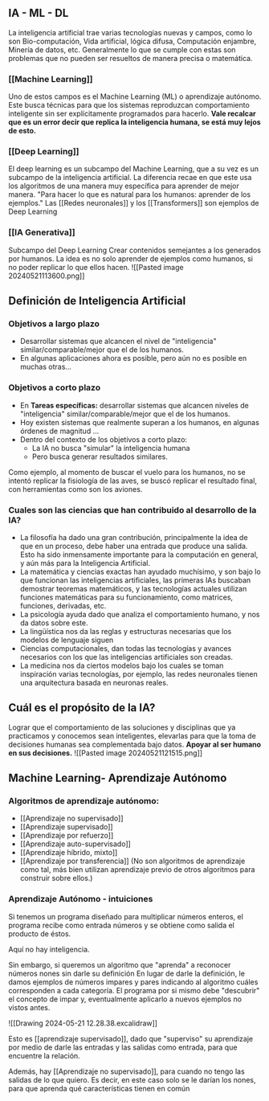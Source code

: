 ## IA - ML - DL
La inteligencia artificial trae varias tecnologías nuevas y campos, como lo son Bio-computación, Vida artificial, lógica difusa, Computación enjambre, Minería de datos, etc.
Generalmente lo que se cumple con estas son problemas que no pueden ser resueltos de manera precisa o matemática.

### [[Machine Learning]]
Uno de estos campos es el Machine Learning (ML) o aprendizaje autónomo.
Este busca técnicas para que los sistemas reproduzcan comportamiento inteligente sin ser explícitamente programados para hacerlo.
**Vale recalcar que es un error decir que replica la inteligencia humana, se está muy lejos de esto.**

### [[Deep Learning]]
El deep learning es un subcampo del Machine Learning, que a su vez es un subcampo de la inteligencia artificial. La diferencia recae en que este usa los algoritmos de una manera muy específica para aprender de mejor manera. "Para hacer lo que es natural para los humanos: aprender de los ejemplos."
Las [[Redes neuronales]] y los [[Transformers]] son ejemplos de Deep Learning

### [[IA Generativa]]
Subcampo del Deep Learning
Crear contenidos semejantes a los generados por humanos. La idea es no solo aprender de ejemplos como humanos, si no poder replicar lo que ellos hacen.
![[Pasted image 20240521113600.png]]

## Definición de Inteligencia Artificial
### Objetivos a largo plazo
-  Desarrollar sistemas que alcancen el nivel de "inteligencia" similar/comparable/mejor que el de los humanos.
- En algunas aplicaciones ahora es posible, pero aún no es posible en muchas otras...
### Objetivos a corto plazo
- En **Tareas específicas:** desarrollar sistemas que alcancen niveles de "inteligencia" similar/comparable/mejor que el de los humanos.
- Hoy existen sistemas que realmente superan a los humanos, en algunas órdenes de magnitud ...
- Dentro del contexto de los objetivos a corto plazo: 
	- La IA no busca "simular" la inteligencia humana
	- Pero busca generar resultados similares.

Como ejemplo, al momento de buscar el vuelo para los humanos, no se intentó replicar la fisiología de las aves, se buscó replicar el resultado final, con herramientas como son los aviones.

### Cuales son las ciencias que han contribuido al desarrollo de la IA?
- La filosofía ha dado una gran contribución, principalmente la idea de que en un proceso, debe haber una entrada que produce una salida. Esto ha sido inmensamente importante para la computación en general, y aún más para la Inteligencia Artificial.
- La matemática y ciencias exactas han ayudado muchísimo, y son bajo lo que funcionan las inteligencias artificiales, las primeras IAs buscaban demostrar teoremas matemáticos, y las tecnologías actuales utilizan funciones matemáticas para su funcionamiento, como matrices, funciones, derivadas, etc.
- La psicología ayuda dado que analiza el comportamiento humano, y nos da datos sobre este.
- La lingüística nos da las reglas y estructuras necesarias que los modelos de lenguaje siguen
- Ciencias computacionales, dan todas las tecnologías y avances necesarios con los que las inteligencias artificiales son creadas.
- La medicina nos da ciertos modelos bajo los cuales se toman inspiración varias tecnologías, por ejemplo, las redes neuronales tienen una arquitectura basada en neuronas reales.
## Cuál es el propósito de la IA?
Lograr que el comportamiento de las soluciones y disciplinas que ya practicamos y conocemos sean inteligentes, elevarlas para que la toma de decisiones humanas sea complementada bajo datos. 
**Apoyar al ser humano en sus decisiones.**
![[Pasted image 20240521121515.png]]

## Machine Learning- Aprendizaje Autónomo
### Algoritmos de aprendizaje autónomo:
- [[Aprendizaje no supervisado]]
- [[Aprendizaje supervisado]]
- [[Aprendizaje por refuerzo]]
- [[Aprendizaje auto-supervisado]]
- [[Aprendizaje híbrido, mixto]]
- [[Aprendizaje por transferencia]] (No son algoritmos de aprendizaje como tal, más bien utilizan aprendizaje previo de otros algoritmos para construir sobre ellos.)
### Aprendizaje Autónomo - intuiciones
Si tenemos un programa diseñado para multiplicar números enteros, el programa recibe como entrada números y se obtiene como salida el producto de éstos.

Aquí no hay inteligencia.

Sin embargo, si queremos un algoritmo que "aprenda" a reconocer números nones sin darle su definición
En lugar de darle la definición, le damos ejemplos de números impares y pares indicando al algoritmo cuáles corresponden a cada categoría.
El programa por si mismo debe "descubrir" el concepto de impar y, eventualmente aplicarlo a nuevos ejemplos no vistos antes.

![[Drawing 2024-05-21 12.28.38.excalidraw]]

Esto es [[aprendizaje supervisado]], dado que "superviso" su aprendizaje por medio de darle las entradas y las salidas como entrada, para que encuentre la relación. 


Además, hay [[Aprendizaje no supervisado]], para cuando no tengo las salidas de lo que quiero. Es decir, en este caso solo se le darían los nones, para que aprenda qué características tienen en común